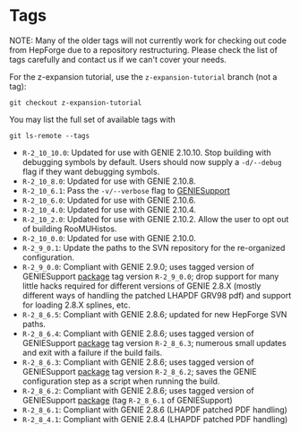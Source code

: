 # Tags

NOTE: Many of the older tags will not currently work for checking out code
from HepForge due to a repository restructuring. Please check the list of 
tags carefully and contact us if we can't cover your needs.

For the z-expansion tutorial, use the `z-expansion-tutorial` branch (not
a tag):

    git checkout z-expansion-tutorial 

You may list the full set of available tags with

    git ls-remote --tags

* `R-2_10_10.0`: Updated for use with GENIE 2.10.10. Stop building with
debugging symbols by default. Users should now supply a `-d/--debug` flag
if they want debugging symbols.
* `R-2_10_8.0`: Updated for use with GENIE 2.10.8.
* `R-2_10_6.1`: Pass the `-v/--verbose` flag to 
[GENIESupport](https://github.com/GENIEMC/GENIESupport)
* `R-2_10_6.0`: Updated for use with GENIE 2.10.6.
* `R-2_10_4.0`: Updated for use with GENIE 2.10.4.
* `R-2_10_2.0`: Updated for use with GENIE 2.10.2. Allow the user to opt
out of building RooMUHistos.
* `R-2_10_0.0`: Updated for use with GENIE 2.10.0.
* `R-2_9_0.1`: Update the paths to the SVN repository for the re-organized
configuration.
* `R-2_9_0.0`: Compliant with GENIE 2.9.0; uses tagged version of GENIESupport
[package](https://github.com/GENIEMC/GENIESupport) tag version `R-2_9_0.0`;
drop support for many little hacks required for different versions of GENIE
2.8.X (mostly different ways of handling the patched LHAPDF GRV98 pdf) and
support for loading 2.8.X splines, etc.
* `R-2_8_6.5`: Compliant with GENIE 2.8.6; updated for new HepForge SVN
paths.
* `R-2_8_6.4`: Compliant with GENIE 2.8.6; uses tagged version of GENIESupport
[package](https://github.com/GENIEMC/GENIESupport) tag version `R-2_8_6.3`;
numerous small updates and exit with a failure if the build fails. 
* `R-2_8_6.3`: Compliant with GENIE 2.8.6; uses tagged version of GENIESupport
[package](https://github.com/GENIEMC/GENIESupport) tag version `R-2_8_6.2`;
saves the GENIE configuration step as a script when running the build.
* `R-2_8_6.2`: Compliant with GENIE 2.8.6; uses tagged version of GENIESupport
[package](https://github.com/GENIEMC/GENIESupport) (tag `R-2_8_6.1` of
GENIESupport)
* `R-2_8_6.1`: Compliant with GENIE 2.8.6 (LHAPDF patched PDF handling)
* `R-2_8_4.1`: Compliant with GENIE 2.8.4 (LHAPDF patched PDF handling)
